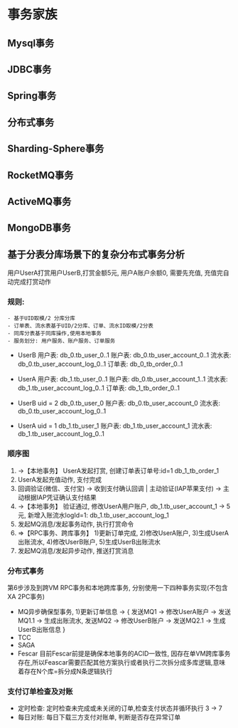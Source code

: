 
# 事务家族

## Mysql事务

## JDBC事务

## Spring事务

## 分布式事务

## Sharding-Sphere事务

## RocketMQ事务

## ActiveMQ事务

## MongoDB事务

## 基于分表分库场景下的复杂分布式事务分析

用户UserA打赏用户UserB,打赏金额5元, 用户A账户余额0, 需要先充值, 充值完自动完成打赏动作

### 规则: 
   
    - 基于UID取模/2 分库分库
    - 订单表、流水表基于UID/2分库、订单、流水ID取模/2分表
    - 同库分表基于同库操作,使用本地事务
    - 服务划分: 用户服务、账户服务、订单服务

- UserB 用户表: db_0.tb_user_0..1 账户表: db_0.tb_user_account_0..1 流水表: db_0.tb_user_account_log_0..1 订单表: db_0_tb_order_0..1
- UserA 用户表: db_1.tb_user_0..1 账户表: db_0.tb_user_account_1..1 流水表: db_1.tb_user_account_log_0..1 订单表: db_1_tb_order_0..1

- UserB uid = 2 db_0.tb_user_0 账户表: db_0.tb_user_account_0 流水表: db_0.tb_user_account_log_0..1
- UserA uid = 1 db_1.tb_user_1 账户表: db_1.tb_user_account_1 流水表: db_1.tb_user_account_log_0..1

### 顺序图

1. ->【本地事务】 UserA发起打赏, 创建订单表订单号:id=1 db_1_tb_order_1
2. UserA发起充值动作, 支付完成
3. 回调验证(微信、支付宝) -> 收到支付确认回调 | 主动验证(IAP苹果支付) -> 主动根据IAP凭证确认支付结果
4. ->【本地事务】 验证通过, 修改UserA用户账户, db_1.tb_user_account_1 -> 5元, 新增入账流水logId=1: db_1.tb_user_account_log_1
5. 发起MQ消息/发起事务动作, 执行打赏命令
6. =>【RPC事务、跨库事务】 1)更新订单完成, 2)修改UserA账户, 3)生成UserA出账流水, 4)修改UserB账户, 5)生成UserB出账流水
7. 发起MQ消息/发起异步动作, 推送打赏消息

### 分布式事务

第6步涉及到跨VM RPC事务和本地跨库事务, 分别使用一下四种事务实现(不包含XA 2PC事务)

 - MQ异步确保型事务, 1)更新订单信息 -> { 发送MQ1 -> 修改UserA账户 -> 发送MQ1.1 -> 生成出账流水, 发送MQ2 -> 修改UserB账户 -> 发送MQ2.1 -> 生成UserB出账信息 }
 - TCC
 - SAGA
 - Fescar 目前Fescar前提是确保本地事务的ACID一致性, 因存在单VM跨库事务存在,所以Feascar需要匹配其他方案执行或者执行二次拆分成多库逻辑,意味着存在N个库=拆分成N条逻辑执行

### 支付订单检查及对账

- 定时检查: 定时检查未完成或未关闭的订单,检查支付状态并循环执行 3 -> 7
- 每日对账: 每日下载三方支付对账单, 判断是否存在异常订单